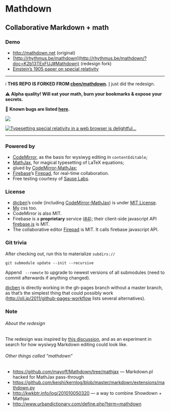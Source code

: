 # Mathdown

## Collaborative Markdown + math

### Demo

- <http://mathdown.net> (original)
- [http://rhythmus.be/mathdown](http://rhythmus.be/mathdown/?doc=K2b13TExFUJ#Mathdown) (redesign fork)
- [Einstein’s 1905 paper on special relativity](http://rhythmus.be/mathdown/?doc=NzbDnWwn2nF#Zur-Elektrodynamik-bewegter-K-rper)

---

ℹ **THIS REPO IS FORKED FROM [cben/mathdown](https://github.com/cben/mathdown).** [I](https://github.com/rhythmus) just did the redesign.

⚠ **Alpha quality! Will eat your math, burn your bookmarks & expose your secrets.**

:bug: **Known bugs are listed [here](http://rhythmus.be/mathdown/index.html?doc=DCJtdsxteYC#Mathdown-Bugs).**

![](http://rhythmus.be/mathdown/screengrab.gif)

[![Typesetting special relativity in a web browser is delightful…](http://rhythmus.be/mathdown/delightful.png)](http://rhythmus.be/mathdown/index.html?doc=NzbDnWwn2nF#Zur-Elektrodynamik-bewegter-K-rper)

---

### Powered by

- [CodeMirror](http://codemirror.net), as the basis for wysiwyg editing in `contentEditable`;
- [MathJax](http://mathjax.org), for magical typesetting of LaTeX equations;
- glued by [CodeMirror-MathJax](http://github.com/cben/CodeMirror-MathJax);
- [Firebase](http://firebase.com)’s [Firepad](http://firepad.io), for real-time collaboration.
- Free testing courtesy of [Sause Labs](https://saucelabs.com/opensauce).


### License

- [@cben](https://github.com/cben)’s code (including [CodeMirror-MathJax](http://github.com/cben/CodeMirror-MathJax)) is under [MIT License](LICENSE).
- [My](https://github.com/rhythmus) css too.
- CodeMirror is also MIT.
- Firebase is a **proprietary** service ([#4](https://github.com/cben/mathdown/issues/4)); their client-side javascript API [firebase.js](https://github.com/firebase/firebase-bower) is MIT.
- The collaborative editor [Firepad](http://firepad.io) is MIT.  It calls firebase javascript API.


### Git trivia

After checking out, run this to materialize `subdirs://`

    git submodule update --init --recursive

Append ` --remote` to upgrade to newest versions of all submodules (need to commit afterwards if anything changed).

[@cben](https://github.com/cben) is directly working in the gh-pages branch without a master branch, as that’s the simplest thing that could possibly work (<http://oli.jp/2011/github-pages-workflow> lists several alternatives).

### Note

###### About the redesign
The redesign was inspired by [this discussion](https://github.com/quilljs/quill/issues/74#issuecomment-42942223), and as an experiment in search for how wysiwyg Markdown editing could look like.

###### Other things called “mathdown”

- https://github.com/mayoff/Mathdown/tree/mathjax — Markdown.pl hacked for MathJax pass-through
- https://github.com/keishi/kernlog/blob/master/markdown/extensions/mathdown.py
- http://kwkbtr.info/log/201010050320 — a way to combine Showdown + Mathjax
- http://www.urbandictionary.com/define.php?term=mathdown
